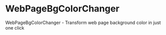 # WebPageBgColorChanger
WebPageBgColorChanger - Transform web page background color in just one click
